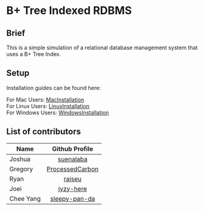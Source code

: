 # B+ Tree Indexed RDBMS

## Brief

This is a simple simulation of a relational database management system that uses a B+ Tree Index.

## Setup

Installation guides can be found here:

For Mac Users: [MacInstallation](https://github.com/suenalaba/BPlusTree-Indexed-RDBMS/blob/master/installationguides/macinstaller.md)<br>
For Linux Users: [LinuxInstallation](https://github.com/suenalaba/BPlusTree-Indexed-RDBMS/blob/master/installationguides/linuxinstaller.md) <br>
For Windows Users: [WindowsInstallation](https://github.com/suenalaba/BPlusTree-Indexed-RDBMS/blob/master/installationguides/windowsinstaller.md) <br>

## List of contributors

| Name      |                    Github Profile                     |
| --------- | :---------------------------------------------------: |
| Joshua    |       [suenalaba](https://github.com/suenalaba)       |
| Gregory   | [ProcessedCarbon](https://github.com/ProcessedCarbon) |
| Ryan      |          [raiseu](https://github.com/raiseu)          |
| Joei      |       [jyzy-here](https://github.com/jyzy-here)       |
| Chee Yang |   [sleepy-pan-da](https://github.com/sleepy-pan-da)   |
